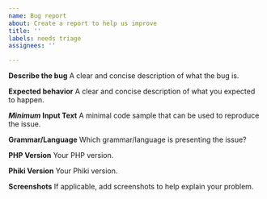 ```yaml
---
name: Bug report
about: Create a report to help us improve
title: ''
labels: needs triage
assignees: ''

---
```


**Describe the bug**
A clear and concise description of what the bug is.

**Expected behavior**
A clear and concise description of what you expected to happen.

**_Minimum_ Input Text**
A minimal code sample that can be used to reproduce the issue.

**Grammar/Language**
Which grammar/language is presenting the issue?

**PHP Version**
Your PHP version.

**Phiki Version**
Your Phiki version.

**Screenshots**
If applicable, add screenshots to help explain your problem.
